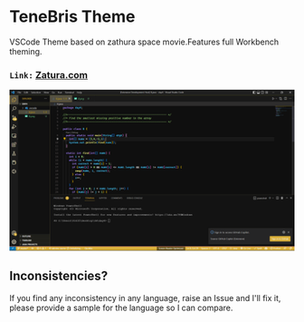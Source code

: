 # TeneBris Theme

VSCode Theme based on zathura space movie.Features full Workbench theming.


### <code>Link:</code> [Zatura.com](https://huggingface.co/spaces/yaksh1/Zathura)

![Getting Started](./screenshot.png)

## Inconsistencies?
If you find any inconsistency in any language, raise an Issue and I'll fix it, please provide a sample for the language so I can compare.

